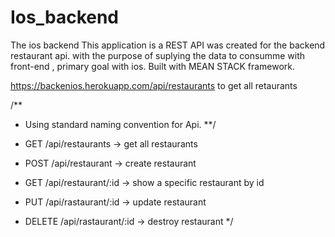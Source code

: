 # Ios_backend
The  ios backend
This application is a REST API was created for the backend restaurant api.
with the purpose of suplying the data  to consumme with front-end ,
primary goal with ios.
Built with MEAN STACK framework.


https://backenios.herokuapp.com/api/restaurants to get all retaurants
 

/**
 * Using  standard naming convention for Api.
 **/
 
 * GET     /api/restaurants              ->  get all restaurants
 
 
 * POST    /api/restaurant             ->  create restaurant
 
 * GET     /api/restaurant/:id          ->  show a specific restaurant by id
 * PUT     /api/rastaurant/:id          ->  update restaurant
 * DELETE  /api/rastaurant/:id          ->  destroy restaurant
 */
